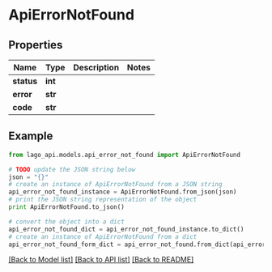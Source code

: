 # ApiErrorNotFound


## Properties

Name | Type | Description | Notes
------------ | ------------- | ------------- | -------------
**status** | **int** |  | 
**error** | **str** |  | 
**code** | **str** |  | 

## Example

```python
from lago_api.models.api_error_not_found import ApiErrorNotFound

# TODO update the JSON string below
json = "{}"
# create an instance of ApiErrorNotFound from a JSON string
api_error_not_found_instance = ApiErrorNotFound.from_json(json)
# print the JSON string representation of the object
print ApiErrorNotFound.to_json()

# convert the object into a dict
api_error_not_found_dict = api_error_not_found_instance.to_dict()
# create an instance of ApiErrorNotFound from a dict
api_error_not_found_form_dict = api_error_not_found.from_dict(api_error_not_found_dict)
```
[[Back to Model list]](../README.md#documentation-for-models) [[Back to API list]](../README.md#documentation-for-api-endpoints) [[Back to README]](../README.md)


